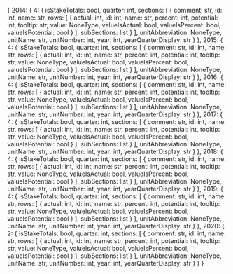 {
  2014: {
    4: {
      isStakeTotals: bool,
      quarter: int,
      sections: [
        {
          comment: str,
          id: int,
          name: str,
          rows: [
            {
              actual: int,
              id: int,
              name: str,
              percent: int,
              potential: int,
              tooltip: str,
              value: NoneType,
              valueIsActual: bool,
              valueIsPercent: bool,
              valueIsPotential: bool
            }
          ],
          subSections: list
        }
      ],
      unitAbbreviation: NoneType,
      unitName: str,
      unitNumber: int,
      year: int,
      yearQuarterDisplay: str
    }
  },
  2015: {
    4: {
      isStakeTotals: bool,
      quarter: int,
      sections: [
        {
          comment: str,
          id: int,
          name: str,
          rows: [
            {
              actual: int,
              id: int,
              name: str,
              percent: int,
              potential: int,
              tooltip: str,
              value: NoneType,
              valueIsActual: bool,
              valueIsPercent: bool,
              valueIsPotential: bool
            }
          ],
          subSections: list
        }
      ],
      unitAbbreviation: NoneType,
      unitName: str,
      unitNumber: int,
      year: int,
      yearQuarterDisplay: str
    }
  },
  2016: {
    4: {
      isStakeTotals: bool,
      quarter: int,
      sections: [
        {
          comment: str,
          id: int,
          name: str,
          rows: [
            {
              actual: int,
              id: int,
              name: str,
              percent: int,
              potential: int,
              tooltip: str,
              value: NoneType,
              valueIsActual: bool,
              valueIsPercent: bool,
              valueIsPotential: bool
            }
          ],
          subSections: list
        }
      ],
      unitAbbreviation: NoneType,
      unitName: str,
      unitNumber: int,
      year: int,
      yearQuarterDisplay: str
    }
  },
  2017: {
    4: {
      isStakeTotals: bool,
      quarter: int,
      sections: [
        {
          comment: str,
          id: int,
          name: str,
          rows: [
            {
              actual: int,
              id: int,
              name: str,
              percent: int,
              potential: int,
              tooltip: str,
              value: NoneType,
              valueIsActual: bool,
              valueIsPercent: bool,
              valueIsPotential: bool
            }
          ],
          subSections: list
        }
      ],
      unitAbbreviation: NoneType,
      unitName: str,
      unitNumber: int,
      year: int,
      yearQuarterDisplay: str
    }
  },
  2018: {
    4: {
      isStakeTotals: bool,
      quarter: int,
      sections: [
        {
          comment: str,
          id: int,
          name: str,
          rows: [
            {
              actual: int,
              id: int,
              name: str,
              percent: int,
              potential: int,
              tooltip: str,
              value: NoneType,
              valueIsActual: bool,
              valueIsPercent: bool,
              valueIsPotential: bool
            }
          ],
          subSections: list
        }
      ],
      unitAbbreviation: NoneType,
      unitName: str,
      unitNumber: int,
      year: int,
      yearQuarterDisplay: str
    }
  },
  2019: {
    4: {
      isStakeTotals: bool,
      quarter: int,
      sections: [
        {
          comment: str,
          id: int,
          name: str,
          rows: [
            {
              actual: int,
              id: int,
              name: str,
              percent: int,
              potential: int,
              tooltip: str,
              value: NoneType,
              valueIsActual: bool,
              valueIsPercent: bool,
              valueIsPotential: bool
            }
          ],
          subSections: list
        }
      ],
      unitAbbreviation: NoneType,
      unitName: str,
      unitNumber: int,
      year: int,
      yearQuarterDisplay: str
    }
  },
  2020: {
    2: {
      isStakeTotals: bool,
      quarter: int,
      sections: [
        {
          comment: str,
          id: int,
          name: str,
          rows: [
            {
              actual: int,
              id: int,
              name: str,
              percent: int,
              potential: int,
              tooltip: str,
              value: NoneType,
              valueIsActual: bool,
              valueIsPercent: bool,
              valueIsPotential: bool
            }
          ],
          subSections: list
        }
      ],
      unitAbbreviation: NoneType,
      unitName: str,
      unitNumber: int,
      year: int,
      yearQuarterDisplay: str
    }
  }
}
